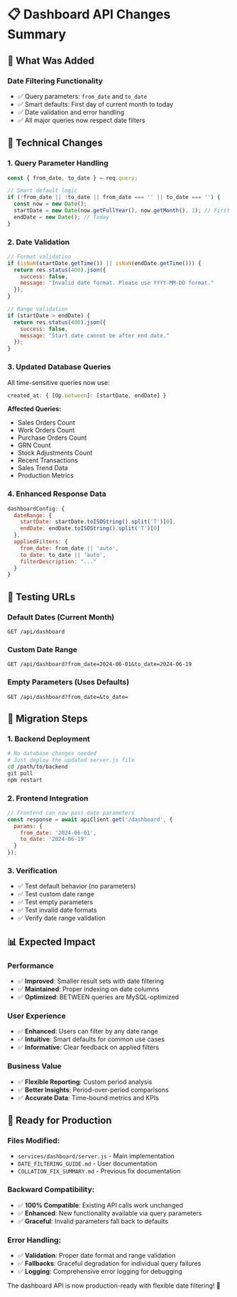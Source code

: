 # 📋 Dashboard API Changes Summary

## 🎯 What Was Added

### **Date Filtering Functionality**
- ✅ Query parameters: `from_date` and `to_date` 
- ✅ Smart defaults: First day of current month to today
- ✅ Date validation and error handling
- ✅ All major queries now respect date filters

## 🔧 Technical Changes

### **1. Query Parameter Handling**
```javascript
const { from_date, to_date } = req.query;

// Smart default logic
if (!from_date || !to_date || from_date === '' || to_date === '') {
  const now = new Date();
  startDate = new Date(now.getFullYear(), now.getMonth(), 1); // First day of month
  endDate = new Date(); // Today
}
```

### **2. Date Validation**
```javascript
// Format validation
if (isNaN(startDate.getTime()) || isNaN(endDate.getTime())) {
  return res.status(400).json({
    success: false,
    message: "Invalid date format. Please use YYYY-MM-DD format."
  });
}

// Range validation  
if (startDate > endDate) {
  return res.status(400).json({
    success: false,
    message: "Start date cannot be after end date."
  });
}
```

### **3. Updated Database Queries**
All time-sensitive queries now use:
```javascript
created_at: { [Op.between]: [startDate, endDate] }
```

**Affected Queries:**
- Sales Orders Count
- Work Orders Count  
- Purchase Orders Count
- GRN Count
- Stock Adjustments Count
- Recent Transactions
- Sales Trend Data
- Production Metrics

### **4. Enhanced Response Data**
```javascript
dashboardConfig: {
  dateRange: {
    startDate: startDate.toISOString().split('T')[0],
    endDate: endDate.toISOString().split('T')[0]
  },
  appliedFilters: {
    from_date: from_date || 'auto',
    to_date: to_date || 'auto',
    filterDescription: "..."
  }
}
```

## 🧪 Testing URLs

### **Default Dates (Current Month)**
```
GET /api/dashboard
```

### **Custom Date Range**
```
GET /api/dashboard?from_date=2024-06-01&to_date=2024-06-19
```

### **Empty Parameters (Uses Defaults)**
```
GET /api/dashboard?from_date=&to_date=
```

## 🔄 Migration Steps

### **1. Backend Deployment**
```bash
# No database changes needed
# Just deploy the updated server.js file
cd /path/to/backend
git pull
npm restart
```

### **2. Frontend Integration**  
```javascript
// Frontend can now pass date parameters
const response = await apiClient.get('/dashboard', {
  params: {
    from_date: '2024-06-01',
    to_date: '2024-06-19'
  }
});
```

### **3. Verification**
- ✅ Test default behavior (no parameters)
- ✅ Test custom date range
- ✅ Test empty parameters  
- ✅ Test invalid date formats
- ✅ Verify date range validation

## 📊 Expected Impact

### **Performance**
- ✅ **Improved**: Smaller result sets with date filtering
- ✅ **Maintained**: Proper indexing on date columns
- ✅ **Optimized**: BETWEEN queries are MySQL-optimized

### **User Experience**
- ✅ **Enhanced**: Users can filter by any date range
- ✅ **Intuitive**: Smart defaults for common use cases
- ✅ **Informative**: Clear feedback on applied filters

### **Business Value**
- ✅ **Flexible Reporting**: Custom period analysis
- ✅ **Better Insights**: Period-over-period comparisons  
- ✅ **Accurate Data**: Time-bound metrics and KPIs

## 🚀 Ready for Production

### **Files Modified:**
- `services/dashboard/server.js` - Main implementation
- `DATE_FILTERING_GUIDE.md` - User documentation  
- `COLLATION_FIX_SUMMARY.md` - Previous fix documentation

### **Backward Compatibility:**
- ✅ **100% Compatible**: Existing API calls work unchanged
- ✅ **Enhanced**: New functionality available via query parameters
- ✅ **Graceful**: Invalid parameters fall back to defaults

### **Error Handling:**
- ✅ **Validation**: Proper date format and range validation
- ✅ **Fallbacks**: Graceful degradation for individual query failures
- ✅ **Logging**: Comprehensive error logging for debugging

The dashboard API is now production-ready with flexible date filtering! 🎉
